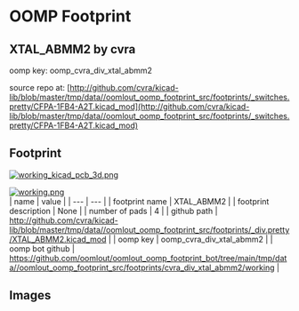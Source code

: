 # OOMP Footprint  
## XTAL_ABMM2  by cvra  
  
oomp key: oomp_cvra_div_xtal_abmm2  
  
source repo at: [http://github.com/cvra/kicad-lib/blob/master/tmp/data//oomlout_oomp_footprint_src/footprints/_switches.pretty/CFPA-1FB4-A2T.kicad_mod](http://github.com/cvra/kicad-lib/blob/master/tmp/data//oomlout_oomp_footprint_src/footprints/_switches.pretty/CFPA-1FB4-A2T.kicad_mod)  
## Footprint  
  
[![working_kicad_pcb_3d.png](working_kicad_pcb_3d_600.png)](working_kicad_pcb_3d.png)  
  
[![working.png](working_600.png)](working.png)  
| name | value | 
| --- | --- | 
| footprint name | XTAL_ABMM2 | 
| footprint description | None | 
| number of pads | 4 | 
| github path | http://github.com/cvra/kicad-lib/blob/master/tmp/data//oomlout_oomp_footprint_src/footprints/_div.pretty/XTAL_ABMM2.kicad_mod | 
| oomp key | oomp_cvra_div_xtal_abmm2 | 
| oomp bot github | https://github.com/oomlout/oomlout_oomp_footprint_bot/tree/main/tmp/data//oomlout_oomp_footprint_src/footprints/cvra_div_xtal_abmm2/working | 
## Images  
